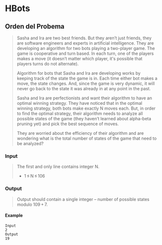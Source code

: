 # HBots


## Orden del Probema
>Sasha and Ira are two best friends. But they aren’t just friends, they are software engineers and experts in artificial  intelligence. They are developing an algorithm for two bots playing a two-player game. The game is cooperative and turn based. In each turn, one of the players makes a move (it doesn’t matter which player, it's possible that players turns do not alternate).
>
>Algorithm for bots that Sasha and Ira are developing works by keeping track of the state the game is in. Each time either bot makes a move, the state changes. And, since the game is very dynamic, it will never go back to the state it was already in at any point in the past.
>
>Sasha and Ira are perfectionists and want their algorithm to have an optimal winning strategy. They have noticed that in the optimal winning strategy, both bots make exactly N moves each. But, in order to find the optimal strategy, their algorithm needs to analyze all possible states of the game (they haven’t learned about alpha-beta pruning yet) and pick the best sequence of moves.
>
>They are worried about the efficiency of their algorithm and are wondering what is the total number of states of the game that need to be analyzed? 

### Input

> The first and only line contains integer N.
> - 1 ≤ N ≤ 106

### Output 
>Output should contain a single integer – number of possible states modulo 109 + 7.

#### Example
```
Input 
2
Output
19
```


